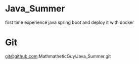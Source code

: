 # Java_Summer
first time experience java spring boot and deploy it with docker


# Git
git@github.com:MathmatheticGuy/Java_Summer.git